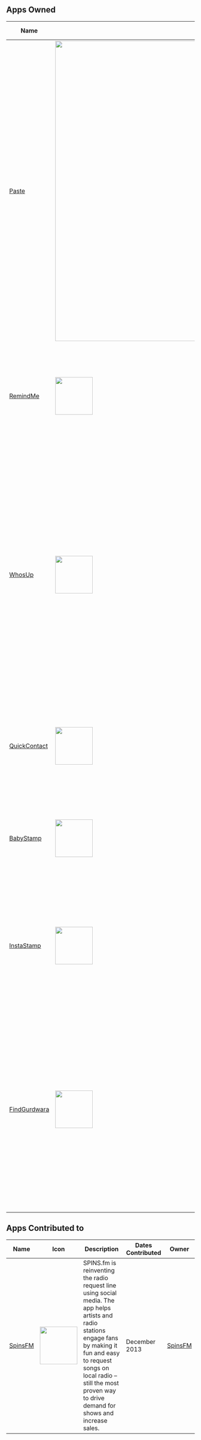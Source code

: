 ## Apps Owned

| Name |  Icon | Description  | Publish Date | Source Code |
| ---- | ----- | ------------ |  ------------| ----------- |
| [Paste][1] | <img src="http://dasmersingh.com/img/paste.jpg" width=800> |  Paste is an emoji search app to quickly search for and copy emoji and paste them anywhere else. | 07 January 2016 | [Link][1a] |
| [RemindMe][2] | <img src="http://dasmersingh.com/img/rm.jpg" width=100> | Have you ever thought to text someone for a birthday, special event, or anything else on a later date, but then forget to do it? Schedule to send a text or email at some time in the future. | 10 January 2014 | [Link][2a] |
| [WhosUp][4] | <img src="http://dasmersingh.com/img/wu.jpg" width=100> | A fun Facebook trivia game to play with friends. Sign in with Facebook and choose a deck of friends. Put your phone on your forehead and a friend from the deck will show up on your screen. Your friends will give you clues to help you guess who it is. If you get it right turn your phone face down. If you want to pass turn your phone face up. When the round is over, playback and share the hilarious video! | 04 December 2013 | N/A |
| [QuickContact][5] | <img src="http://dasmersingh.com/img/qc.jpg" width=100> | A quick and easy way to share your contact information. Simply fill out your information once and a QRCode is generated for you. | 06 November 2013 | [Link][5a] |
| [BabyStamp][6] | <img src="http://dasmersingh.com/img/bs.jpg" width=100> | A quick and easy way to share your contact information. Simply fill out your information once and a QRCode is generated for you. | 06 November 2013 | N/A |
| [InstaStamp][7] | <img src="http://dasmersingh.com/img/is.jpg" width=100> | Miss those old-fashioned photos with the time-stamped on the bottom corner? Take a photo or load an existing photo from your camera roll. The photo will automatically generate a timestamp  | 14 October 2013 | N/A |
| [FindGurdwara][8] | <img src="http://dasmersingh.com/img/fg.jpg" width=100> | The FindGurdwara project is a mission to consolidate a current and accurate database of the world's Gurdwaras. Find the closest Gurdwara to your home, workplace, or next vacation destination! All data is crowdsourced! Contribute by creating Add Gurdwara Requests and Photo Requests in the iPhone app. | 15 August 2013 | N/A |

## Apps Contributed to

| Name |  Icon | Description  | Dates Contributed | Owner |
| ---- | ----- | ------------ |  ------------| ----------- |
| [SpinsFM][3] | <img src="http://dasmersingh.com/img/sfm.jpg" width=100> | SPINS.fm is reinventing the radio request line using social media. The app helps artists and radio stations engage fans by making it fun and easy to request songs on local radio – still the most proven way to drive demand for shows and increase sales. | December 2013 | [SpinsFM][3b] |

[1]: http://dasmercodes.tumblr.com/post/136823078917/stop-swiping-just-paste
[1a]: https://github.com/dasmer/Paste
[2]: http://dasmersingh.com/apps/remindme/
[2a]: https://github.com/dasmer/RemindMe
[3]: http://www.spins.fm/ios
[3b]: http://www.spins.fm/
[4]: https://itunes.apple.com/us/app/whosup/id767987314
[5]: https://itunes.apple.com/us/app/quickcontact-qrcode-scanner/id735849910
[5a]: https://github.com/dasmer/QuickContact
[6]: http://itunes.apple.com/us/app/babystamp/id721125816
[7]: http://itunes.apple.com/us/app/instastamp/id704108902
[8]: http://dasmersingh.com/apps/findgurdwara/index.html
